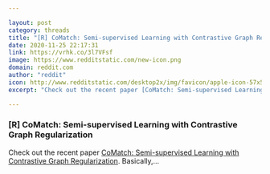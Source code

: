 ```yaml
---

layout: post
category: threads
title: "[R] CoMatch: Semi-supervised Learning with Contrastive Graph Regularization"
date: 2020-11-25 22:17:31
link: https://vrhk.co/3l7VFsf
image: https://www.redditstatic.com/new-icon.png
domain: reddit.com
author: "reddit"
icon: http://www.redditstatic.com/desktop2x/img/favicon/apple-icon-57x57.png
excerpt: "Check out the recent paper [CoMatch: Semi-supervised Learning with Contrastive Graph Regularization](<https://arxiv.org/abs/2011.11183>). Basically,..."

---
```


### [R] CoMatch: Semi-supervised Learning with Contrastive Graph Regularization

Check out the recent paper [CoMatch: Semi-supervised Learning with Contrastive Graph Regularization](<https://arxiv.org/abs/2011.11183>). Basically,...